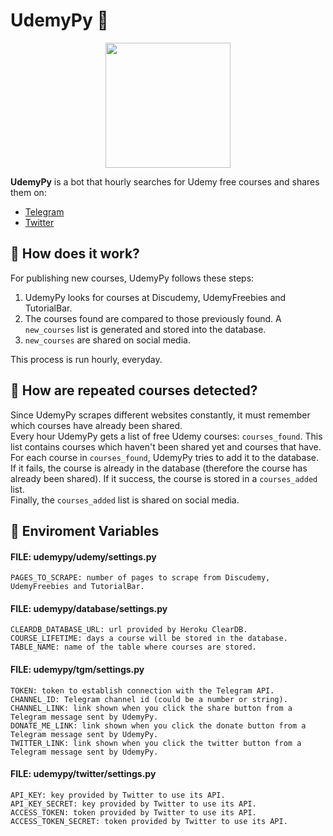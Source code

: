 # UdemyPy :robot:	

<p align="center">
  <img width="200" height="200" src="../media/udemypy-logo.png?raw=true">
</p>

**UdemyPy** is a bot that hourly searches for Udemy free courses and shares them on:
- [Telegram](https://t.me/freecourses000)
- [Twitter](https://twitter.com/UdemyPy)


## :electric_plug: How does it work?

For publishing new courses, UdemyPy follows these steps:

1. UdemyPy looks for courses at Discudemy, UdemyFreebies and TutorialBar.
2. The courses found are compared to those previously found. A `new_courses` list is generated and stored into the database.
3. `new_courses` are shared on social media.

This process is run hourly, everyday.

## :electric_plug: How are repeated courses detected?

Since UdemyPy scrapes different websites constantly, it must remember which courses have already been shared.<br/>
Every hour UdemyPy gets a list of free Udemy courses: `courses_found`. This list contains courses which haven't been shared
yet and courses that have. For each course in `courses_found`, UdemyPy tries to add it to the database. If it fails, the course
is already in the database (therefore the course has already been shared). If it success, the course is stored in a `courses_added`
list.<br/>
Finally, the `courses_added` list is shared on social media.

## :electric_plug: Enviroment Variables

#### FILE: udemypy/udemy/settings.py

```
PAGES_TO_SCRAPE: number of pages to scrape from Discudemy, UdemyFreebies and TutorialBar.
```
#### FILE: udemypy/database/settings.py

```
CLEARDB_DATABASE_URL: url provided by Heroku ClearDB.
COURSE_LIFETIME: days a course will be stored in the database.
TABLE_NAME: name of the table where courses are stored.
```

#### FILE: udemypy/tgm/settings.py

```
TOKEN: token to establish connection with the Telegram API.
CHANNEL_ID: Telegram channel id (could be a number or string).
CHANNEL_LINK: link shown when you click the share button from a Telegram message sent by UdemyPy.
DONATE_ME_LINK: link shown when you click the donate button from a Telegram message sent by UdemyPy.
TWITTER_LINK: link shown when you click the twitter button from a Telegram message sent by UdemyPy.
```

#### FILE: udemypy/twitter/settings.py

```
API_KEY: key provided by Twitter to use its API.
API_KEY_SECRET: key provided by Twitter to use its API.
ACCESS_TOKEN: token provided by Twitter to use its API.
ACCESS_TOKEN_SECRET: token provided by Twitter to use its API.
```
